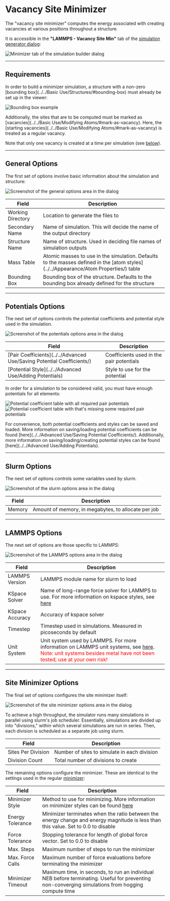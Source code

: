 # Vacancy Site Minimizer

The "vacancy site minimizer" computes the energy associated with 
creating vacancies at various positions throughout a structure.

It is accessible in the **"LAMMPS - Vacancy Site Min"** tab of the 
[simulation generator dialog](../):

![Minimizer tab of the simulation builder dialog](overview.png)

---

## Requirements

In order to build a minimizer simulation, a structure with a non-zero 
[bounding box](../../Basic Use/Structures/#bounding-box) must 
already be set up in the viewer:

![Bounding box example](boundingBox.png)

Additionally, the sites that are to be computed must be marked as 
[vacancies](../../Basic Use/Modifying Atoms/#mark-as-vacancy). 
Here, the [starting vacancies](../../Basic Use/Modifying Atoms/#mark-as-vacancy) 
is treated as a regular vacancy.

Note that only one vacancy is created at a time per simulation (see [below](#site-minimizer-options)).

---

## General Options

The first set of options involve basic information about the 
simulation and structure:

![Screenshot of the general options area in the dialog](generalOptions.png)

| Field             | Description |
| ----------------- | ----------- |
| Working Directory | Location to generate the files to |
| Secondary Name    | Name of simulation. This will decide the name of the output directory |
| Structure Name    | Name of structure. Used in deciding file names of simulation outputs |
| Mass Table        | Atomic masses to use in the simulation. Defaults to the masses defined in the [atom styles](../../Appearance/Atom Properties/) table |
| Bounding Box      | Bounding box of the structure. Defaults to the bounding box already defined for the structure |

---

## Potentials Options

The next set of options controls the potential coefficients and 
potential style used in the simulation.

![Screenshot of the potentials options area in the dialog](potentialsOptions.png)

| Field             | Description                              |
| ----------------- | ---------------------------------------- |
| [Pair Coefficients](../../Advanced Use/Saving Potential Coefficients/) | Coefficients used in the pair potentials |
| [Potential Style](../../Advanced Use/Adding Potentials)                | Style to use for the potential           |

In order for a simulation to be considered valid, you must have enough potentials for all elements:

![Potential coefficient table with all required pair potentials](potentialsGood.png) ![Potential coefficient table with that's missing some required pair potentials](potentialsBad.png)

For convenience, both potential coefficients and styles can be 
saved and loaded. More information on saving/loading potential 
coefficients can be found 
[here](../../Advanced Use/Saving Potential Coefficients/). 
Additionally, more information on saving/loading/creating potential 
styles can be found [here](../../Advanced Use/Adding Potentials).

---

## Slurm Options

The next set of options controls some variables used by slurm.

![Screenshot of the slurm options area in the dialog](slurmOptions.png)

| Field  | Description                                         |
| ------ | --------------------------------------------------- |
| Memory | Amount of memory, in megabytes, to allocate per job |

---

## LAMMPS Options

The next set of options are those specific to LAMMPS:

![Screenshot of the LAMMPS options area in the dialog](lammpsOptions.png)

| Field           | Description |
| --------------- | ----------- |
| LAMMPS Version  | LAMMPS module name for slurm to load |
| KSpace Solver   | Name of long-range force solver for LAMMPS to use. For more information on kspace styles, see [here](https://docs.lammps.org/kspace_style.html) |
| KSpace Accuracy | Accuracy of kspace solver |
| Timestep        | Timestep used in simulations. Measured in picoseconds by default |
| Unit System     | Unit system used by LAMMPS. For more information on LAMMPS unit systems, see [here](https://docs.lammps.org/units.html). <span style="color: red;">Note: unit systems besides metal have not been tested, use at your own risk!</span>

---

## Site Minimizer Options

The final set of options configures the site minimizer itself:

![Screenshot of the site minimizer options area in the dialog](siteMinOptions.png)

To achieve a high throughput, the simulator runs many simulations 
in parallel using slurm's job scheduler. Essentially, simulations 
are divided up into "divisions," within which several simulations 
are run in series. Then, each division is scheduled as a separate 
job using slurm.

| Field              | Description                                  |
| ------------------ | -------------------------------------------- |
| Sites Per Division | Number of sites to simulate in each division |
| Division Count     | Total number of divisions to create          |

The remaining options configure the minimizer. These are identical 
to the settings used in the regular [minimizer](../Minimizing/):

| Field             | Description |
| ----------------- | ----------- |
| Minimizer Style   | Method to use for minimizing. More information on minimizer styles can be found [here](https://docs.lammps.org/min_style.html) |
| Energy Tolerance  | Minimizer terminates when the ratio between the energy change and energy magnitude is less than this value. Set to 0.0 to disable |
| Force Tolerance   | Stopping tolerance for length of global force vector. Set to 0.0 to disable |
| Max. Steps        | Maximum number of steps to run the minimizer |
| Max. Force Calls  | Maximum number of force evaluations before terminating the minimizer |
| Minimizer Timeout | Maximum time, in seconds, to run an individual NEB before terminating.  Useful for preventing non-converging simulations from hogging compute time |
